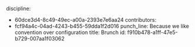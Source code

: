 discipline:
  - 60dce3d4-8c49-49ec-a00a-2393e7e6aa24
contributors:
  - fcf94a4c-04ad-4243-b455-59dda1f2d016
punch_line: Because we like convention over configuration
title: Brunch
id: f910b478-a1ff-47e5-b729-007aa1f03062
